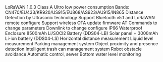 LoRaWAN 1.0.3 Class A
Ultro low power consumption
Bands: CN470/EU433/KR920/US915/EU868/AS923/AU915/IN865
Distance Detection by Ultrasonic technology
Support Bluetooth v5.1 and LoRaWAN remote configure
Support wireless OTA update firmware
AT Commands to change parameters
Downlink to change configure
IP66 Waterproof Enclosure
8500mAh Li/SOCl2 Battery (DDS04-LB)
Solar panel + 3000mAh Li-ion battery (DDS04-LS)
Horizontal distance measurement
Liquid level measurement
Parking management system
Object proximity and presence detection
Intelligent trash can management system
Robot obstacle avoidance
Automatic control, sewer
Bottom water level monitoring
